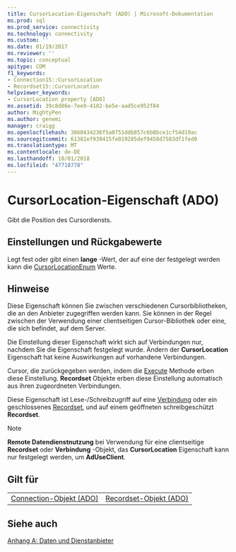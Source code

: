 ```yaml
---
title: CursorLocation-Eigenschaft (ADO) | Microsoft-Dokumentation
ms.prod: sql
ms.prod_service: connectivity
ms.technology: connectivity
ms.custom: ''
ms.date: 01/19/2017
ms.reviewer: ''
ms.topic: conceptual
apitype: COM
f1_keywords:
- Connection15::CursorLocation
- Recordset15::CursorLocation
helpviewer_keywords:
- CursorLocation property [ADO]
ms.assetid: 39c8d86e-7ee9-4182-be5e-aad5ce952f84
author: MightyPen
ms.author: genemi
manager: craigg
ms.openlocfilehash: 3860434236f5a0751ddb857c6b8bce1cf54d19ac
ms.sourcegitcommit: 61381ef939415fe019285def9450d7583df1fed0
ms.translationtype: MT
ms.contentlocale: de-DE
ms.lasthandoff: 10/01/2018
ms.locfileid: "47718778"
---
```

# <a name="cursorlocation-property-ado"></a>CursorLocation-Eigenschaft (ADO)
Gibt die Position des Cursordiensts.  
  
## <a name="settings-and-return-values"></a>Einstellungen und Rückgabewerte  
 Legt fest oder gibt einen **lange** -Wert, der auf eine der festgelegt werden kann die [CursorLocationEnum](../../../ado/reference/ado-api/cursorlocationenum.md) Werte.  
  
## <a name="remarks"></a>Hinweise  
 Diese Eigenschaft können Sie zwischen verschiedenen Cursorbibliotheken, die an den Anbieter zugegriffen werden kann. Sie können in der Regel zwischen der Verwendung einer clientseitigen Cursor-Bibliothek oder eine, die sich befindet, auf dem Server.  
  
 Die Einstellung dieser Eigenschaft wirkt sich auf Verbindungen nur, nachdem Sie die Eigenschaft festgelegt wurde. Ändern der **CursorLocation** Eigenschaft hat keine Auswirkungen auf vorhandene Verbindungen.  
  
 Cursor, die zurückgegeben werden, indem die [Execute](../../../ado/reference/ado-api/execute-method-ado-connection.md) Methode erben diese Einstellung. **Recordset** Objekte erben diese Einstellung automatisch aus ihren zugeordneten Verbindungen.  
  
 Diese Eigenschaft ist Lese-/Schreibzugriff auf eine [Verbindung](../../../ado/reference/ado-api/connection-object-ado.md) oder ein geschlossenes [Recordset](../../../ado/reference/ado-api/recordset-object-ado.md), und auf einem geöffneten schreibgeschützt **Recordset**.  
  
> [!NOTE]
>  **Remote Datendienstnutzung** bei Verwendung für eine clientseitige **Recordset** oder **Verbindung** -Objekt, das **CursorLocation** Eigenschaft kann nur festgelegt werden, um **AdUseClient**.  
  
## <a name="applies-to"></a>Gilt für  
  
|||  
|-|-|  
|[Connection-Objekt (ADO)](../../../ado/reference/ado-api/connection-object-ado.md)|[Recordset-Objekt (ADO)](../../../ado/reference/ado-api/recordset-object-ado.md)|  
  
## <a name="see-also"></a>Siehe auch  
 [Anhang A: Daten und Dienstanbieter](../../../ado/guide/appendixes/appendix-a-providers.md)
